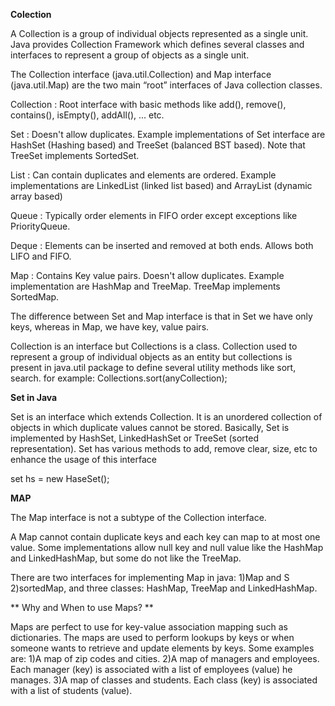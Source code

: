 **Colection**

A Collection is a group of individual objects represented as a single unit.
Java provides Collection Framework which defines several classes and interfaces to represent a group of objects as a single unit.

The Collection interface (java.util.Collection) and Map interface (java.util.Map) are the two main “root” interfaces of Java collection classes.

Collection : Root interface with basic methods like add(), remove(), 
             contains(), isEmpty(), addAll(), ... etc.
 
Set : Doesn't allow duplicates. Example implementations of Set 
      interface are HashSet (Hashing based) and TreeSet (balanced
      BST based). Note that TreeSet implements SortedSet.

List : Can contain duplicates and elements are ordered. Example
       implementations are LinkedList (linked list based) and
       ArrayList (dynamic array based)

Queue : Typically order elements in FIFO order except exceptions
        like PriorityQueue.  

Deque : Elements can be inserted and removed at both ends. Allows
        both LIFO and FIFO. 

Map : Contains Key value pairs. Doesn't allow duplicates.  Example
      implementation are HashMap and TreeMap. 
      TreeMap implements SortedMap.        

The difference between Set and Map interface is that in Set we 
have only keys, whereas in Map, we have key, value pairs.

Collection is an interface but Collections is a class.
Collection used to represent a group of individual objects as an entity but collections is present in java.util package to define several utility methods like sort, search. for example: Collections.sort(anyCollection);


**Set in Java**

Set is an interface which extends Collection. It is an unordered collection of objects in which duplicate values cannot be stored.
Basically, Set is implemented by HashSet, LinkedHashSet or TreeSet (sorted representation).
Set has various methods to add, remove clear, size, etc to enhance the usage of this interface

set<String> hs = new HaseSet<String>();
 

**MAP**
 
 The Map interface is not a subtype of the Collection interface. 
 
 A Map cannot contain duplicate keys and each key can map to at most one value.
 Some implementations allow null key and null value like the HashMap and LinkedHashMap, but some do not like the TreeMap.
 
 There are two interfaces for implementing Map in java: 
 1)Map and S
 2)sortedMap, and 
 three classes: HashMap, TreeMap and LinkedHashMap.
 
** Why and When to use Maps? **

Maps are perfect to use for key-value association mapping such as dictionaries. 
The maps are used to perform lookups by keys or when someone wants to retrieve and update elements by keys. Some examples are:
1)A map of zip codes and cities.
2)A map of managers and employees. Each manager (key) is associated with a list of employees (value) he manages.
3)A map of classes and students. Each class (key) is associated with a list of students (value).

